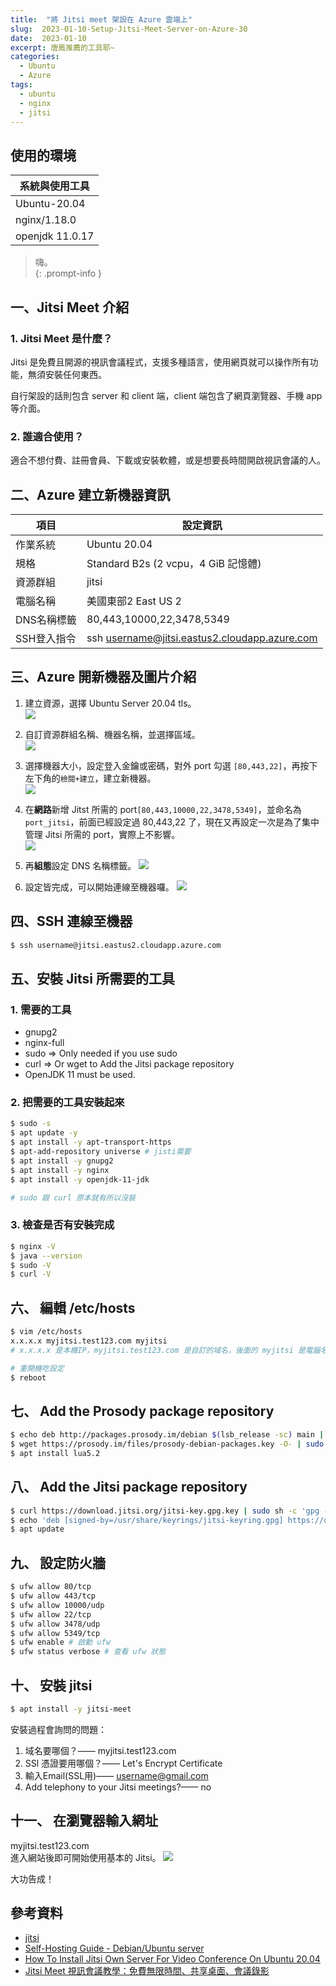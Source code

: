 ```yaml
---
title:  "將 Jitsi meet 架設在 Azure 雲端上"
slug:  2023-01-10-Setup-Jitsi-Meet-Server-on-Azure-30
date:  2023-01-10
excerpt: 唐鳳推薦的工具耶~
categories:
  - Ubuntu
  - Azure
tags:
  - ubuntu
  - nginx
  - jitsi
---
```


## 使用的環境

| 系統與使用工具 | 
| ----- |  
| Ubuntu-20.04  | 
| nginx/1.18.0 |
| openjdk 11.0.17 |  


> 嗨。  
{: .prompt-info }


## 一、Jitsi Meet 介紹
### 1. Jitsi Meet 是什麼？
Jitsi 是免費且開源的視訊會議程式，支援多種語言，使用網頁就可以操作所有功能，無須安裝任何東西。  

自行架設的話則包含 server 和 client 端，client 端包含了網頁瀏覽器、手機 app 等介面。

### 2. 誰適合使用？
適合不想付費、註冊會員、下載或安裝軟體，或是想要長時間開啟視訊會議的人。


## 二、Azure 建立新機器資訊

| 項目 | 設定資訊 |   
| ----- | ----- |   
| 作業系統 | Ubuntu 20.04 |  
| 規格 | Standard B2s (2 vcpu，4 GiB 記憶體) |  
| 資源群組 | jitsi |  
| 電腦名稱 | 美國東部2 East US 2   |  
| DNS名稱標籤 | 80,443,10000,22,3478,5349 |  
| SSH登入指令 | ssh username@jitsi.eastus2.cloudapp.azure.com 

## 三、Azure 開新機器及圖片介紹
1. 建立資源，選擇 Ubuntu Server 20.04 tls。  
![](/assets/images/2023-01-10-Setup-Jitsi-Meet-Server-on-Azure-30/1.jpg)  

2. 自訂資源群組名稱、機器名稱，並選擇區域。  
![](/assets/images/2023-01-10-Setup-Jitsi-Meet-Server-on-Azure-30/2.jpg)  

3. 選擇機器大小，設定登入金鑰或密碼，對外 port 勾選 `[80,443,22]`，再按下左下角的`檢閱+建立`，建立新機器。  
![](/assets/images/2023-01-10-Setup-Jitsi-Meet-Server-on-Azure-30/3.jpg)  

4. 在**網路**新增 Jitst 所需的 port`[80,443,10000,22,3478,5349]`，並命名為`port_jitsi`，前面已經設定過 80,443,22 了，現在又再設定一次是為了集中管理 Jitsi 所需的 port，實際上不影響。   
![](/assets/images/2023-01-10-Setup-Jitsi-Meet-Server-on-Azure-30/4.jpg)  

5. 再**組態**設定 DNS 名稱標籤。
![](/assets/images/2023-01-10-Setup-Jitsi-Meet-Server-on-Azure-30/5.jpg)  

6. 設定皆完成，可以開始連線至機器囉。
![](/assets/images/2023-01-10-Setup-Jitsi-Meet-Server-on-Azure-30/6.jpg)  

## 四、SSH 連線至機器
```bash
$ ssh username@jitsi.eastus2.cloudapp.azure.com
```

## 五、安裝 Jitsi 所需要的工具


### 1. 需要的工具
- gnupg2  
- nginx-full  
- sudo => Only needed if you use sudo   
- curl => Or wget to Add the Jitsi package repository   
- OpenJDK 11 must be used.  

### 2. 把需要的工具安裝起來
```bash
$ sudo -s 
$ apt update -y
$ apt install -y apt-transport-https
$ apt-add-repository universe # jisti需要
$ apt install -y gnupg2
$ apt install -y nginx
$ apt install -y openjdk-11-jdk

# sudo 跟 curl 原本就有所以沒裝
```

### 3.  檢查是否有安裝完成
```bash
$ nginx -V
$ java --version
$ sudo -V
$ curl -V
```

## 六、 編輯 /etc/hosts

```bash
$ vim /etc/hosts
x.x.x.x myjitsi.test123.com myjitsi
# x.x.x.x 是本機IP，myjitsi.test123.com 是自訂的域名，後面的 myjitsi 是電腦名稱

# 重開機吃設定
$ reboot 
```

## 七、 Add the Prosody package repository
```bash
$ echo deb http://packages.prosody.im/debian $(lsb_release -sc) main | sudo tee -a /etc/apt/sources.list
$ wget https://prosody.im/files/prosody-debian-packages.key -O- | sudo apt-key add -
$ apt install lua5.2
```

## 八、 Add the Jitsi package repository
```bash
$ curl https://download.jitsi.org/jitsi-key.gpg.key | sudo sh -c 'gpg --dearmor > /usr/share/keyrings/jitsi-keyring.gpg'
$ echo 'deb [signed-by=/usr/share/keyrings/jitsi-keyring.gpg] https://download.jitsi.org stable/' | sudo tee /etc/apt/sources.list.d/jitsi-stable.list > /dev/null
$ apt update
```

## 九、 設定防火牆
```bash
$ ufw allow 80/tcp
$ ufw allow 443/tcp
$ ufw allow 10000/udp
$ ufw allow 22/tcp
$ ufw allow 3478/udp
$ ufw allow 5349/tcp
$ ufw enable # 啟動 ufw
$ ufw status verbose # 查看 ufw 狀態
```

## 十、 安裝 jitsi
```bash
$ apt install -y jitsi-meet
```

安裝過程會詢問的問題：
1. 域名要哪個？—— myjitsi.test123.com
2. SSl 憑證要用哪個？—— Let's Encrypt Certificate
3. 輸入Email(SSL用)—— username@gmail.com
4. Add telephony to your Jitsi meetings?—— no 

## 十一、 在瀏覽器輸入網址
myjitsi.test123.com  
進入網站後即可開始使用基本的 Jitsi。
![](/assets/images/2023-01-10-Setup-Jitsi-Meet-Server-on-Azure-30/7.jpg)   


大功告成！


## 參考資料
- [jitsi](https://meet.jit.si/)
- [Self-Hosting Guide - Debian/Ubuntu server](https://jitsi.github.io/handbook/docs/devops-guide/devops-guide-quickstart)
- [How To Install Jitsi Own Server For Video Conference On Ubuntu 20.04](https://technologyrss.com/how-to-install-jitsi-own-server-for-video-conference-on-ubuntu-20-04/)
- [Jitsi Meet 視訊會議教學：免費無限時間、共享桌面、會議錄影](https://www.playpcesor.com/2020/04/jitsi-meet.html)
